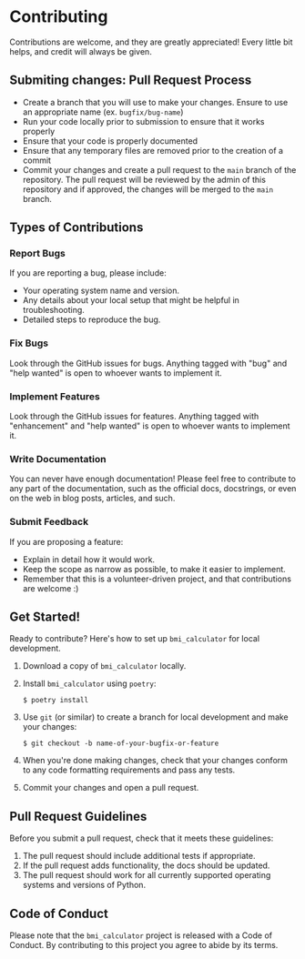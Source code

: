 # Contributing

Contributions are welcome, and they are greatly appreciated! Every little bit
helps, and credit will always be given.

## Submiting changes: Pull Request Process
- Create a branch that you will use to make your changes. Ensure to use an appropriate name (ex. `bugfix/bug-name`)
- Run your code locally prior to submission to ensure that it works properly
- Ensure that your code is properly documented
- Ensure that any temporary files are removed prior to the creation of a commit
- Commit your changes and create a pull request to the `main` branch of the repository. The pull request will be reviewed by the admin of this repository and if approved, the changes will be merged to the `main` branch.

## Types of Contributions

### Report Bugs

If you are reporting a bug, please include:

* Your operating system name and version.
* Any details about your local setup that might be helpful in troubleshooting.
* Detailed steps to reproduce the bug.

### Fix Bugs

Look through the GitHub issues for bugs. Anything tagged with "bug" and "help
wanted" is open to whoever wants to implement it.

### Implement Features

Look through the GitHub issues for features. Anything tagged with "enhancement"
and "help wanted" is open to whoever wants to implement it.

### Write Documentation

You can never have enough documentation! Please feel free to contribute to any
part of the documentation, such as the official docs, docstrings, or even
on the web in blog posts, articles, and such.

### Submit Feedback

If you are proposing a feature:

* Explain in detail how it would work.
* Keep the scope as narrow as possible, to make it easier to implement.
* Remember that this is a volunteer-driven project, and that contributions
  are welcome :)

## Get Started!

Ready to contribute? Here's how to set up `bmi_calculator` for local development.

1. Download a copy of `bmi_calculator` locally.
2. Install `bmi_calculator` using `poetry`:

    ```console
    $ poetry install
    ```

3. Use `git` (or similar) to create a branch for local development and make your changes:

    ```console
    $ git checkout -b name-of-your-bugfix-or-feature
    ```

4. When you're done making changes, check that your changes conform to any code formatting requirements and pass any tests.

5. Commit your changes and open a pull request.

## Pull Request Guidelines

Before you submit a pull request, check that it meets these guidelines:

1. The pull request should include additional tests if appropriate.
2. If the pull request adds functionality, the docs should be updated.
3. The pull request should work for all currently supported operating systems and versions of Python.

## Code of Conduct

Please note that the `bmi_calculator` project is released with a
Code of Conduct. By contributing to this project you agree to abide by its terms.
